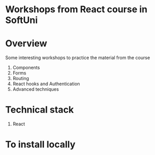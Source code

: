 # Workshops from React course in SoftUni

# Overview
Some interesting workshops to practice the material from the course
1. Components
2. Forms
3. Routing
4. React hooks and Authentication
5. Advanced techniques

# Technical stack
1. React


# To install locally

